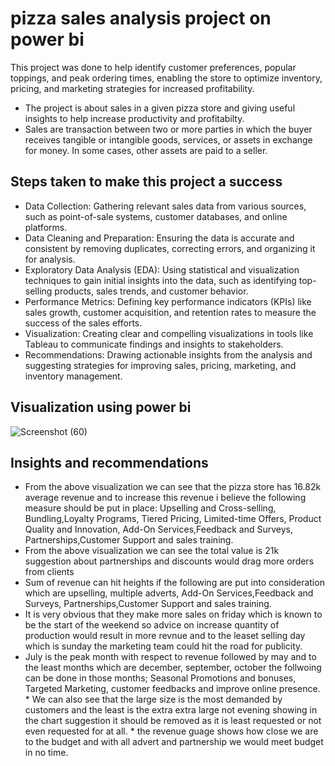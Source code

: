 # pizza sales analysis project on power bi 

This project was done to help identify customer preferences, popular toppings, and peak ordering times, enabling the store to optimize inventory, pricing, and marketing strategies for increased profitability.

* The project is about sales in a given pizza store and giving useful insights to help increase productivity and profitabilty.
* Sales are transaction between two or more parties in which the buyer receives tangible or intangible goods, services, or assets in exchange for money. In some cases, other assets are paid to a seller.

## Steps taken to make this project a success 
* Data Collection: Gathering relevant sales data from various sources, such as point-of-sale systems, customer databases, and online platforms.
* Data Cleaning and Preparation: Ensuring the data is accurate and consistent by removing duplicates, correcting errors, and organizing it for analysis.
* Exploratory Data Analysis (EDA): Using statistical and visualization techniques to gain initial insights into the data, such as identifying top-selling products, sales trends, and customer behavior.
* Performance Metrics: Defining key performance indicators (KPIs) like sales growth, customer acquisition, and retention rates to measure the success of the sales efforts.
* Visualization: Creating clear and compelling visualizations in tools like Tableau to communicate findings and insights to stakeholders.
* Recommendations: Drawing actionable insights from the analysis and suggesting strategies for improving sales, pricing, marketing, and inventory management.


## Visualization using power bi

![Screenshot (60)](https://github.com/olqkunle/olqkunle-powerbi-project/assets/84230867/ac505937-5810-4021-aa7b-9994ca944e51) 


## Insights and recommendations 

* From the above visualization we can see that the pizza store has 16.82k average revenue and to increase this revenue i believe the following measure should be put in place: Upselling and Cross-selling, Bundling,Loyalty Programs, Tiered Pricing, Limited-time Offers, Product Quality and Innovation, Add-On Services,Feedback and Surveys, Partnerships,Customer Support and sales training.
* From the above visualization we can see the total value is 21k suggestion about partnerships and discounts would drag more orders from clients
* Sum of revenue can hit heights if the following are put into consideration which are upselling, multiple adverts, Add-On Services,Feedback and Surveys, Partnerships,Customer Support and sales training.
* It is very obvious that they make more sales on friday which is known to be the start of the weekend so advice on increase quantity of production would result in more revnue and to the leaset selling day which is sunday the marketing team could hit the road for publicity.
* July is the peak month with respect to revenue followed by may and to the least months which are december, september, october the follwoing can be done in those months; Seasonal Promotions and bonuses, Targeted Marketing, customer feedbacks and improve online presence. * We can also see that the large size is the most demanded by customers and the least is the extra extra large not evening showing in the chart suggestion it should be removed as it is least requested or not even requested for at all. * the revenue guage shows how close we are to the budget and with all advert and partnership we would meet budget in no time.
